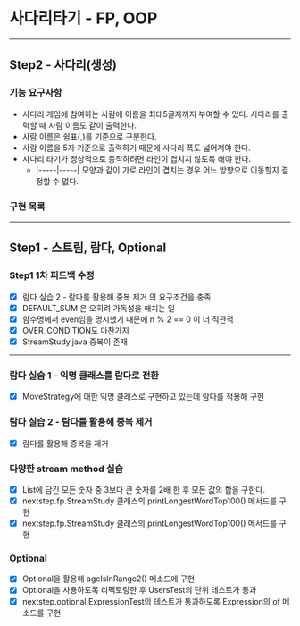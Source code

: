 # 사다리타기 - FP, OOP

---
## Step2 - 사다리(생성)
### 기능 요구사항
- 사다리 게임에 참여하는 사람에 이름을 최대5글자까지 부여할 수 있다. 사다리를 출력할 때 사람 이름도 같이 출력한다.
- 사람 이름은 쉼표(,)를 기준으로 구분한다.
- 사람 이름을 5자 기준으로 출력하기 때문에 사다리 폭도 넓어져야 한다.
- 사다리 타기가 정상적으로 동작하려면 라인이 겹치지 않도록 해야 한다.
    - |-----|-----| 모양과 같이 가로 라인이 겹치는 경우 어느 방향으로 이동할지 결정할 수 없다.

### 구현 목록

---

## Step1 - 스트림, 람다, Optional
### Step1 1차 피드백 수정
- [X] 람다 실습 2 - 람다를 활용해 중복 제거 의 요구조건을 충족
- [X] DEFAULT_SUM 은 오히려 가독성을 해치는 일
- [X] 함수명에서 even임을 명시했기 때문에 n % 2 == 0 이 더 직관적
- [X] OVER_CONDITION도 마찬가지
- [X] StreamStudy.java 중복이 존재

---

### 람다 실습 1 - 익명 클래스를 람다로 전환
- [X] MoveStrategy에 대한 익명 클래스로 구현하고 있는데 람다를 적용해 구현

### 람다 실습 2 - 람다를 활용해 중복 제거
- [X] 람다를 활용해 중복을 제거

### 다양한 stream method 실습
- [X] List에 담긴 모든 숫자 중 3보다 큰 숫자를 2배 한 후 모든 값의 합을 구한다.
- [X] nextstep.fp.StreamStudy 클래스의 printLongestWordTop100() 메서드를 구현
- [X] nextstep.fp.StreamStudy 클래스의 printLongestWordTop100() 메서드를 구현

### Optional
- [X] Optional을 활용해 ageIsInRange2() 메소드에 구현
- [X] Optional을 사용하도록 리팩토링한 후 UsersTest의 단위 테스트가 통과
- [X] nextstep.optional.ExpressionTest의 테스트가 통과하도록 Expression의 of 메소드를 구현
